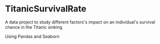 # TitanicSurvivalRate

A data project to study different factors's impact on an individual's survival chance in the Titanic sinking

Using Pandas and Seaborn
